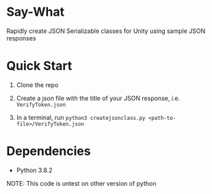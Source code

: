 # Say-What
Rapidly create JSON Serializable classes for Unity using sample JSON responses



# Quick Start
1. Clone the repo 

2. Create a json file with the title of your JSON response, i.e. `VerifyToken.json`

3. In a terminal, run `python3 createjsonclass.py <path-to-file>/VerifyToken.json`

# Dependencies
- Python 3.8.2

NOTE: This code is untest on other version of python
